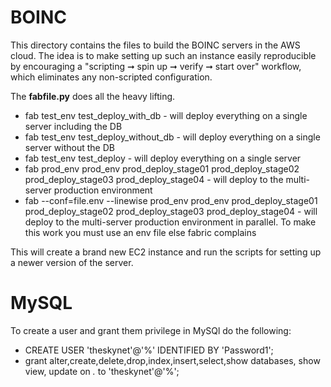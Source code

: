 # BOINC

This directory contains the files to build the BOINC servers in the AWS cloud.
The idea is to make setting up such an instance easily reproducible by encouraging a "scripting ➞ spin up ➞ verify ➞ start over" workflow, which eliminates any non-scripted configuration.

The **fabfile.py** does all the heavy lifting.

* fab test_env test_deploy_with_db - will deploy everything on a single server including the DB
* fab test_env test_deploy_without_db - will deploy everything on a single server without the DB
* fab test_env test_deploy - will deploy everything on a single server
* fab prod_env prod_env prod_deploy_stage01 prod_deploy_stage02 prod_deploy_stage03 prod_deploy_stage04 - will deploy to the multi-server production environment
* fab --conf=file.env --linewise prod_env prod_env prod_deploy_stage01 prod_deploy_stage02 prod_deploy_stage03 prod_deploy_stage04 - will deploy to the multi-server production environment in parallel. To make this work you must use an env file else fabric complains

This will create a brand new EC2 instance and run the scripts for setting up a newer version of the server.

# MySQL

To create a user and grant them privilege in MySQl do the following:
* CREATE USER 'theskynet'@'%' IDENTIFIED BY 'Password1';
* grant alter,create,delete,drop,index,insert,select,show databases, show view, update on *.* to 'theskynet'@'%';
